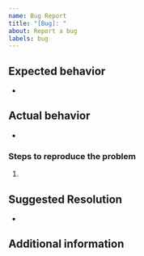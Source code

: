 ```yaml
---
name: Bug Report
title: "[Bug]: "
about: Report a bug
labels: bug
---
```

<!--- ** Partial or incorrectly filled out issues may be deferred.--->
<!--- ** Please add any additional labels that are appropriate. --->
<!--- ** For example if this is a bug in the next-drupal-starter, add the next-drupal label. --->

## Expected behavior
* 

## Actual behavior
* 

### Steps to reproduce the problem

1.

## Suggested Resolution
*

## Additional information
<!--- Add any other context about the problem here. --->